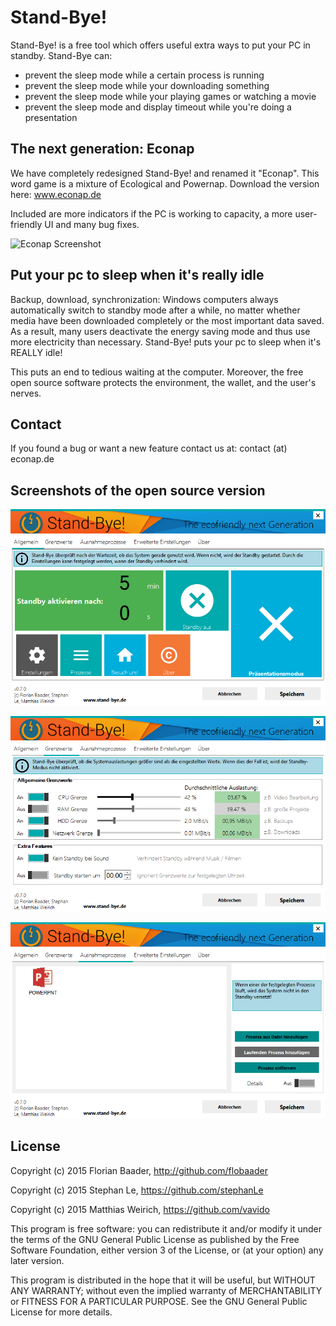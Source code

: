 # Stand-Bye!

Stand-Bye! is a free tool which offers useful extra ways to put your PC in standby.  Stand-Bye can:
- prevent the sleep mode while a certain process is running
- prevent the sleep mode while your downloading something
- prevent the sleep mode while your playing games or watching a movie
- prevent the sleep mode and display timeout while you're doing a presentation


## The next generation: Econap

We have completely redesigned Stand-Bye! and renamed it "Econap". This word game is a mixture of Ecological and Powernap. Download the version here: www.econap.de

Included are more indicators if the PC is working to capacity, a more user-friendly UI and many bug fixes.

![Econap Screenshot](https://d33wubrfki0l68.cloudfront.net/02f8948de7fb5adb6ea55a97b80f73557f36025f/a8929/images/econap.png)

## Put your pc to sleep when it's really idle

Backup, download, synchronization: Windows computers always automatically switch to standby mode after a while, no matter whether media have been downloaded completely or the most important data saved. As a result, many users deactivate the energy saving mode and thus use more electricity than necessary.
Stand-Bye! puts your pc to sleep when it's REALLY idle!

This puts an end to tedious waiting at the computer. Moreover, the free open source software protects the environment, the wallet, and the user's nerves. 

## Contact

If you found a bug or want a new feature contact us at: contact (at) econap.de


## Screenshots of the open source version

![Stand-Bye! Screenshot](web/screenshots_opensource/main.png?raw=true "Stand-Bye! Screenshot")

![Stand-Bye! Screenshot](web/screenshots_opensource/thresholds.png?raw=true "Stand-Bye! Screenshot")

![Stand-Bye! Screenshot](web/screenshots_opensource/process.png?raw=true "Stand-Bye! Screenshot")

## License

Copyright (c) 2015 Florian Baader, http://github.com/flobaader

Copyright (c) 2015 Stephan Le, https://github.com/stephanLe

Copyright (c) 2015 Matthias Weirich, https://github.com/vavido

This program is free software: you can redistribute it and/or modify
it under the terms of the GNU General Public License as published by
the Free Software Foundation, either version 3 of the License, or
(at your option) any later version.

This program is distributed in the hope that it will be useful,
but WITHOUT ANY WARRANTY; without even the implied warranty of
MERCHANTABILITY or FITNESS FOR A PARTICULAR PURPOSE.  See the
GNU General Public License for more details.
